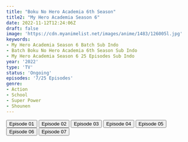 ```yaml
---
title: "Boku No Hero Academia 6th Season"
title2: "My Hero Academia Season 6"
date: 2022-11-12T12:24:06Z
draft: false
image: 'https://cdn.myanimelist.net/images/anime/1483/126005l.jpg'
keywords:
- My Hero Academia Season 6 Batch Sub Indo
- Batch Boku No Hero Academia 6th Season Sub Indo
- My Hero Academia Season 6 25 Episodes Sub Indo
year: '2022'
type: 'TV'
status: 'Ongoing'
episodes: '7/25 Episodes'
genre:
- Action
- School
- Super Power
- Shounen
---
```


<div class="d-g gg-5 gtc-r ai-c">
<button onclick="window.open('?arc=6SPOaLQVFq_20221001/1/MP4/Kuramanime-BnHA_S6-01-480p-Oploverz','_blank')">Episode 01</button>
<button onclick="window.open('?arc=bmjy5f3jeD_20221008/2/MP4/Kuramanime-BnHA_S6-02-480p-Oploverz','_blank')">Episode 02</button>
<button onclick="window.open('?arc=Eyy532YGJG_20221015/3/MP4/Kuramanime-BnHA_S6-03-480p-Oploverz','_blank')">Episode 03</button>
<button onclick="window.open('?arc=fspTauV7yc_20221022/4/MP4/Kuramanime-BnHA_S6-04-480p-Oploverz','_blank')">Episode 04</button>
<button onclick="window.open('?arc=qSr4lfe9rF_20221029/5/MP4/Kuramanime-BnHA_S6-05-480p-Oploverz','_blank')">Episode 05</button>
<button onclick="window.open('?arc=u4aA8VkhXr_20221105/6/MP4/Kuramanime-BnHA_S6-06-480p-Oploverz','_blank')">Episode 06</button>
<button onclick="window.open('?arc=JD58casmar_20221112/7/MP4/Kuramanime-BnHA_S6-07-480p-Oploverz','_blank')">Episode 07</button>
</div>